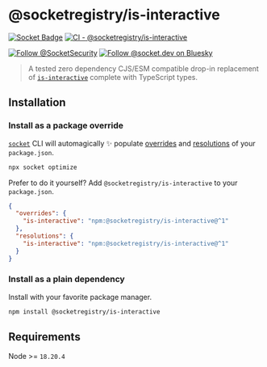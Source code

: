 # @socketregistry/is-interactive

[![Socket Badge](https://socket.dev/api/badge/npm/package/@socketregistry/is-interactive)](https://socket.dev/npm/package/@socketregistry/is-interactive)
[![CI - @socketregistry/is-interactive](https://github.com/SocketDev/socket-registry/actions/workflows/ci.yml/badge.svg)](https://github.com/SocketDev/socket-registry/actions/workflows/ci.yml)

[![Follow @SocketSecurity](https://img.shields.io/twitter/follow/SocketSecurity?style=social)](https://twitter.com/SocketSecurity)
[![Follow @socket.dev on Bluesky](https://img.shields.io/badge/Follow-@socket.dev-1DA1F2?style=social&logo=bluesky)](https://bsky.app/profile/socket.dev)

> A tested zero dependency CJS/ESM compatible drop-in replacement of
> [`is-interactive`](https://socket.dev/npm/package/is-interactive) complete
> with TypeScript types.

## Installation

### Install as a package override

[`socket`](https://socket.dev/npm/package/socket) CLI will automagically ✨
populate
[overrides](https://docs.npmjs.com/cli/v9/configuring-npm/package-json#overrides)
and [resolutions](https://yarnpkg.com/configuration/manifest#resolutions) of
your `package.json`.

```sh
npx socket optimize
```

Prefer to do it yourself? Add `@socketregistry/is-interactive` to your
`package.json`.

```json
{
  "overrides": {
    "is-interactive": "npm:@socketregistry/is-interactive@^1"
  },
  "resolutions": {
    "is-interactive": "npm:@socketregistry/is-interactive@^1"
  }
}
```

### Install as a plain dependency

Install with your favorite package manager.

```sh
npm install @socketregistry/is-interactive
```

## Requirements

Node >= `18.20.4`
